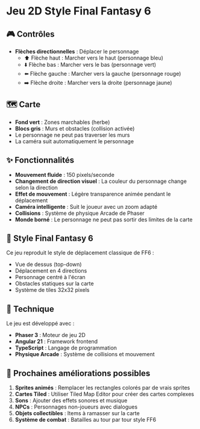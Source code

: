 # Jeu 2D Style Final Fantasy 6

## 🎮 Contrôles

- **Flèches directionnelles** : Déplacer le personnage
  - ⬆️ Flèche haut : Marcher vers le haut (personnage bleu)
  - ⬇️ Flèche bas : Marcher vers le bas (personnage vert)  
  - ⬅️ Flèche gauche : Marcher vers la gauche (personnage rouge)
  - ➡️ Flèche droite : Marcher vers la droite (personnage jaune)

## 🗺️ Carte

- **Fond vert** : Zones marchables (herbe)
- **Blocs gris** : Murs et obstacles (collision activée)
- Le personnage ne peut pas traverser les murs
- La caméra suit automatiquement le personnage

## ✨ Fonctionnalités

- **Mouvement fluide** : 150 pixels/seconde
- **Changement de direction visuel** : La couleur du personnage change selon la direction
- **Effet de mouvement** : Légère transparence animée pendant le déplacement
- **Caméra intelligente** : Suit le joueur avec un zoom adapté
- **Collisions** : Système de physique Arcade de Phaser
- **Monde borné** : Le personnage ne peut pas sortir des limites de la carte

## 🎨 Style Final Fantasy 6

Ce jeu reproduit le style de déplacement classique de FF6 :
- Vue de dessus (top-down)
- Déplacement en 4 directions
- Personnage centré à l'écran
- Obstacles statiques sur la carte
- Système de tiles 32x32 pixels

## 🔧 Technique

Le jeu est développé avec :
- **Phaser 3** : Moteur de jeu 2D
- **Angular 21** : Framework frontend
- **TypeScript** : Langage de programmation
- **Physique Arcade** : Système de collisions et mouvement

## 🚀 Prochaines améliorations possibles

1. **Sprites animés** : Remplacer les rectangles colorés par de vrais sprites
2. **Cartes Tiled** : Utiliser Tiled Map Editor pour créer des cartes complexes
3. **Sons** : Ajouter des effets sonores et musique
4. **NPCs** : Personnages non-joueurs avec dialogues
5. **Objets collectibles** : Items à ramasser sur la carte
6. **Système de combat** : Batailles au tour par tour style FF6
